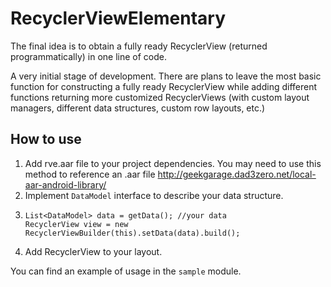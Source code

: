 # RecyclerViewElementary
The final idea is to obtain a fully ready RecyclerView (returned programmatically) in one line of code.

A very initial stage of development. There are plans to leave the most basic function for constructing a fully ready RecyclerView while adding different functions returning more customized RecyclerViews (with custom layout managers, different data structures, custom row layouts, etc.)

## How to use
1. Add rve.aar file to your project dependencies.
You may need to use this method to reference an .aar file http://geekgarage.dad3zero.net/local-aar-android-library/
2. Implement `DataModel` interface to describe your data structure.
3.
    ```
    List<DataModel> data = getData(); //your data
    RecyclerView view = new RecyclerViewBuilder(this).setData(data).build();
    ```
4. Add RecyclerView to your layout.

You can find an example of usage in the `sample` module.
